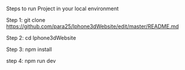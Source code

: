 Steps to run Project in your local environment

Step 1: git clone https://github.com/para25/Iphone3dWebsite/edit/master/README.md

Step 2: cd Iphone3dWebsite

Step 3: npm install

step 4: npm run dev
